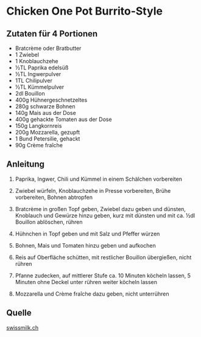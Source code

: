 # Chicken One Pot Burrito-Style

## Zutaten für 4 Portionen

- Bratcrème oder Bratbutter
- 1 Zwiebel
- 1 Knoblauchzehe
- ½TL Paprika edelsüß
- ½TL Ingwerpulver
- 1TL Chilipulver
- ½TL Kümmelpulver
- 2dl Bouillon
- 400g Hühnergeschnetzeltes
- 280g schwarze Bohnen
- 140g Mais aus der Dose
- 400g gehackte Tomaten aus der Dose
- 150g Langkornreis
- 200g Mozzarella, gezupft
- 1 Bund Petersilie, gehackt
- 90g Crème fraîche

## Anleitung

1. Paprika, Ingwer, Chili und Kümmel in einem Schälchen vorbereiten

2. Zwiebel würfeln, Knoblauchzehe in Presse vorbereiten, Brühe vorbereiten,
   Bohnen abtropfen

3. Bratcrème in großen Topf geben, Zwiebel dazu geben und dünsten, Knoblauch und
   Gewürze hinzu geben, kurz mit dünsten und mit ca. ½dl Bouillon ablöschen,
   rühren

4. Hühnchen in Topf geben und mit Salz und Pfeffer würzen

5. Bohnen, Mais und Tomaten hinzu geben und aufkochen

6. Reis auf Oberfläche schütten, mit restlicher Bouillon übergießen, nicht
   rühren

7. Pfanne zudecken, auf mittlerer Stufe ca. 10 Minuten köcheln lassen, 5 Minuten
   ohne Deckel unter rühren weiter köcheln lassen

8. Mozzarella und Crème fraîche dazu geben, nicht unterrühren

## Quelle

[swissmilk.ch](https://www.swissmilk.ch/de/rezepte-kochideen/rezepte/SM2020_CHDO_41/chicken-one-pot-burrito-style)
